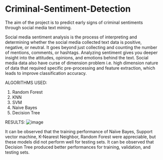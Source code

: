 # Criminal-Sentiment-Detection
The aim of the project is to predict early signs of criminal sentiments through social media text mining.

Social media sentiment analysis is the process of interpreting and determining whether the social media collected text data is positive, negative, or neutral. It goes beyond just collecting and counting the number of mentions, comments, or hashtags.
Analyzing sentiment gives you deeper insight into the attitudes, opinions, and emotions behind the text. 
Social media data also have curse of dimension problem i.e. high dimension nature of data that required specific pre-processing and feature extraction, which leads to improve classification accuracy.

ALGORITHMS USED:
1) Random Forest
2) KNN
3) SVM
4) Naive Bayes
5) Decision Tree

RESULTS:
![image](https://user-images.githubusercontent.com/53509075/168728526-90987b70-9745-4d05-b79a-76370dce4f3f.png)

It can be observed that the training performance of Naïve Bayes, Support vector machine, K-Nearest Neighbor, Random Forest were appreciable, but these models did not perform well for testing sets. It can be observed that Decision Tree produced better performances for training, validation, and testing sets.


